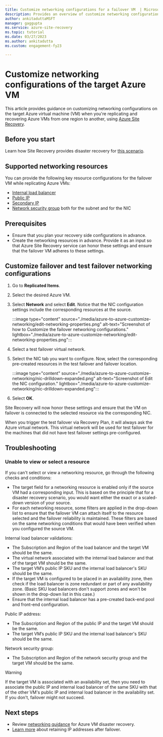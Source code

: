 ```yaml
---
title: Customize networking configurations for a failover VM  | Microsoft Docs
description: Provides an overview of customize networking configurations for a failover VM in the replication of Azure VMs using Azure Site Recovery.
author: ankitaduttaMSFT
manager: gaggupta
ms.service: azure-site-recovery
ms.topic: tutorial
ms.date: 03/27/2023
ms.author: ankitadutta
ms.custom: engagement-fy23

---
```

# Customize networking configurations of the target Azure VM

This article provides guidance on customizing networking configurations on the target Azure virtual machine (VM) when you're replicating and recovering Azure VMs from one region to another, using [Azure Site Recovery](site-recovery-overview.md).

## Before you start

Learn how Site Recovery provides disaster recovery for [this scenario](azure-to-azure-architecture.md).

## Supported networking resources

You can provide the following key resource configurations for the failover VM while replicating Azure VMs:

- [Internal load balancer](../load-balancer/load-balancer-overview.md)
- [Public IP](../virtual-network/public-ip-addresses.md)
- [Secondary IP](../virtual-network/ip-services/virtual-network-multiple-ip-addresses-portal.md)
- [Network security group](../virtual-network/manage-network-security-group.md) both for the subnet and for the NIC

## Prerequisites

- Ensure that you plan your recovery side configurations in advance.
- Create the networking resources in advance. Provide it as an input so that Azure Site Recovery service can honor these settings and ensure that the failover VM adheres to these settings.

## Customize failover and test failover networking configurations

1. Go to **Replicated Items**. 
2. Select the desired Azure VM.
3. Select **Network** and select **Edit**. Notice that the NIC configuration settings include the corresponding resources at the source.

    :::image type="content" source="./media/azure-to-azure-customize-networking/edit-networking-properties.png" alt-text="Screenshot of how to Customize the failover networking configurations." lightbox="./media/azure-to-azure-customize-networking/edit-networking-properties.png":::

4. Select a test failover virtual network.
5. Select the NIC tab you want to configure. Now, select the corresponding pre-created resources in the test failover and failover location.

    :::image type="content" source="./media/azure-to-azure-customize-networking/nic-drilldown-expanded.png" alt-text="Screenshot of Edit the NIC configuration." lightbox="./media/azure-to-azure-customize-networking/nic-drilldown-expanded.png":::

6. Select **OK**.

Site Recovery will now honor these settings and ensure that the VM on failover is connected to the selected resource via the corresponding NIC.

When you trigger the test failover via Recovery Plan, it will always ask the Azure virtual network. This virtual network will be used for test failover for the machines that did not have test failover settings pre-configured.

## Troubleshooting

### Unable to view or select a resource

If you can't select or view a networking resource, go through the following checks and conditions:

- The target field for a networking resource is enabled only if the source VM had a corresponding input. This is based on the principle that for a disaster recovery scenario, you would want either the exact or a scaled-down version of your source.
- For each networking resource, some filters are applied in the drop-down list to ensure that the failover VM can attach itself to the resource selected and the failover reliability is maintained. These filters are based on the same networking conditions that would have been verified when you configured the source VM.

Internal load balancer validations:

- The Subscription and Region of the load balancer and the target VM should be the same.
- The virtual network associated with the internal load balancer and that of the target VM should be the same.
- The target VM’s public IP SKU and the internal load balancer's SKU should be the same.
- If the target VM is configured to be placed in an availability zone, then check if the load balancer is zone redundant or part of any availability zone. (Basic SKU load balancers don't support zones and won't be shown in the drop-down list in this case.)
- Ensure that the internal load balancer has a pre-created back-end pool and front-end configuration.

Public IP address:

- The Subscription and Region of the public IP and the target VM should be the same.
- The target VM’s public IP SKU and the internal load balancer's SKU should be the same.

Network security group:
- The Subscription and Region of the network security group and the target VM should be the same.


> [!WARNING]
> If the target VM is associated with an availability set, then you need to associate the public IP and internal load balancer of the same SKU with that of the other VM's public IP and internal load balancer in the availability set. If you don't, failover might not succeed.

## Next steps

- Review [networking guidance](./azure-to-azure-about-networking.md) for Azure VM disaster recovery.
- [Learn more](site-recovery-retain-ip-azure-vm-failover.md) about retaining IP addresses after failover.